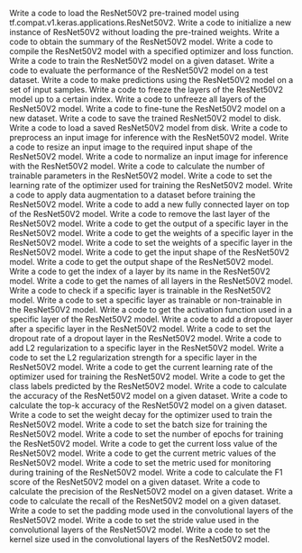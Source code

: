 Write a code to load the ResNet50V2 pre-trained model using tf.compat.v1.keras.applications.ResNet50V2.
Write a code to initialize a new instance of ResNet50V2 without loading the pre-trained weights.
Write a code to obtain the summary of the ResNet50V2 model.
Write a code to compile the ResNet50V2 model with a specified optimizer and loss function.
Write a code to train the ResNet50V2 model on a given dataset.
Write a code to evaluate the performance of the ResNet50V2 model on a test dataset.
Write a code to make predictions using the ResNet50V2 model on a set of input samples.
Write a code to freeze the layers of the ResNet50V2 model up to a certain index.
Write a code to unfreeze all layers of the ResNet50V2 model.
Write a code to fine-tune the ResNet50V2 model on a new dataset.
Write a code to save the trained ResNet50V2 model to disk.
Write a code to load a saved ResNet50V2 model from disk.
Write a code to preprocess an input image for inference with the ResNet50V2 model.
Write a code to resize an input image to the required input shape of the ResNet50V2 model.
Write a code to normalize an input image for inference with the ResNet50V2 model.
Write a code to calculate the number of trainable parameters in the ResNet50V2 model.
Write a code to set the learning rate of the optimizer used for training the ResNet50V2 model.
Write a code to apply data augmentation to a dataset before training the ResNet50V2 model.
Write a code to add a new fully connected layer on top of the ResNet50V2 model.
Write a code to remove the last layer of the ResNet50V2 model.
Write a code to get the output of a specific layer in the ResNet50V2 model.
Write a code to get the weights of a specific layer in the ResNet50V2 model.
Write a code to set the weights of a specific layer in the ResNet50V2 model.
Write a code to get the input shape of the ResNet50V2 model.
Write a code to get the output shape of the ResNet50V2 model.
Write a code to get the index of a layer by its name in the ResNet50V2 model.
Write a code to get the names of all layers in the ResNet50V2 model.
Write a code to check if a specific layer is trainable in the ResNet50V2 model.
Write a code to set a specific layer as trainable or non-trainable in the ResNet50V2 model.
Write a code to get the activation function used in a specific layer of the ResNet50V2 model.
Write a code to add a dropout layer after a specific layer in the ResNet50V2 model.
Write a code to set the dropout rate of a dropout layer in the ResNet50V2 model.
Write a code to add L2 regularization to a specific layer in the ResNet50V2 model.
Write a code to set the L2 regularization strength for a specific layer in the ResNet50V2 model.
Write a code to get the current learning rate of the optimizer used for training the ResNet50V2 model.
Write a code to get the class labels predicted by the ResNet50V2 model.
Write a code to calculate the accuracy of the ResNet50V2 model on a given dataset.
Write a code to calculate the top-k accuracy of the ResNet50V2 model on a given dataset.
Write a code to set the weight decay for the optimizer used to train the ResNet50V2 model.
Write a code to set the batch size for training the ResNet50V2 model.
Write a code to set the number of epochs for training the ResNet50V2 model.
Write a code to get the current loss value of the ResNet50V2 model.
Write a code to get the current metric values of the ResNet50V2 model.
Write a code to set the metric used for monitoring during training of the ResNet50V2 model.
Write a code to calculate the F1 score of the ResNet50V2 model on a given dataset.
Write a code to calculate the precision of the ResNet50V2 model on a given dataset.
Write a code to calculate the recall of the ResNet50V2 model on a given dataset.
Write a code to set the padding mode used in the convolutional layers of the ResNet50V2 model.
Write a code to set the stride value used in the convolutional layers of the ResNet50V2 model.
Write a code to set the kernel size used in the convolutional layers of the ResNet50V2 model.
